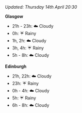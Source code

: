 *Updated: Thursday 14th April 20:30*

**Glasgow**

* 21h - 23h: :cloud: Cloudy
* 0h: :umbrella: Rainy
* 1h, 2h: :cloud: Cloudy
* 3h, 4h: :umbrella: Rainy
* 5h - 8h: :cloud: Cloudy

**Edinburgh**

* 21h, 22h: :cloud: Cloudy
* 23h: :umbrella: Rainy
* 0h - 4h: :cloud: Cloudy
* 5h: :umbrella: Rainy
* 6h - 8h: :cloud: Cloudy

